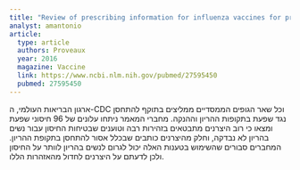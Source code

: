 ```yaml
---
title: "Review of prescribing information for influenza vaccines for pregnant and lactating women"
analyst: amantonio
article:
  type: article
  authors: Proveaux
  year: 2016
  magazine: Vaccine
  link: https://www.ncbi.nlm.nih.gov/pubmed/27595450
  pubmed: 27595450
---
```


ארגון הבריאות העולמי, ה-CDC וכל שאר הגופים הממסדיים ממליצים בתוקף להתחסן נגד שפעת בתקופות ההריון וההנקה. מחברי המאמר ניתחו עלונים של 96 חיסוני שפעת ומצאו כי רוב היצרנים מתבטאים בזהירות רבה וטוענים שבטיחות החיסון עבור נשים בהריון לא נבדקה, וחלק מהיצרנים כותבים שבכלל אסור להתחסן בתקופת ההריון.
המחברים סבורים שהשימוש בטענות האלה יכול לגרום לנשים בהריון לוותר על החיסון ולכן לדעתם על היצרנים לחדול מהאזהרות הללו.
